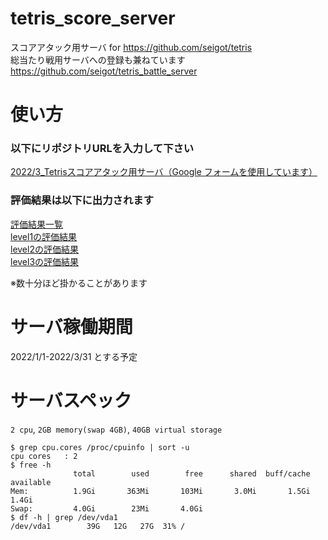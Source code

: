 # tetris_score_server
スコアアタック用サーバ for https://github.com/seigot/tetris  
総当たり戦用サーバへの登録も兼ねています https://github.com/seigot/tetris_battle_server

# 使い方

### 以下にリポジトリURLを入力して下さい
[2022/3_Tetrisスコアアタック用サーバ（Google フォームを使用しています）](https://docs.google.com/forms/d/e/1FAIpQLSdrJJlzrF0DWrHv9JYQTbsoYHws0mKdU-9LBbN3z1iHDuSzGg/viewform?vc=0&c=0&w=1&flr=0&usp=mail_form_link)

### 評価結果は以下に出力されます

[評価結果一覧](./log/result.csv)  
[level1の評価結果](./log/result_ranking_level_1.csv)  
[level2の評価結果](./log/result_ranking_level_2.csv)  
[level3の評価結果](./log/result_ranking_level_3.csv)  

※数十分ほど掛かることがあります

# サーバ稼働期間

2022/1/1-2022/3/31 とする予定

# サーバスペック

`2 cpu`, `2GB memory(swap 4GB)`, `40GB virtual storage`

```
$ grep cpu.cores /proc/cpuinfo | sort -u
cpu cores	: 2
$ free -h
              total        used        free      shared  buff/cache   available
Mem:          1.9Gi       363Mi       103Mi       3.0Mi       1.5Gi       1.4Gi
Swap:         4.0Gi        23Mi       4.0Gi
$ df -h | grep /dev/vda1
/dev/vda1        39G   12G   27G  31% /
```
